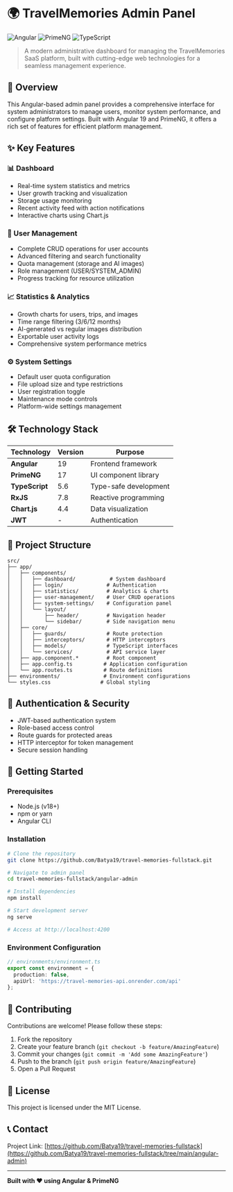 # 🌍 TravelMemories Admin Panel

![Angular](https://img.shields.io/badge/Angular-19-dd0031)
![PrimeNG](https://img.shields.io/badge/PrimeNG-17-02569B)
![TypeScript](https://img.shields.io/badge/TypeScript-5.6-3178C6)

> A modern administrative dashboard for managing the TravelMemories SaaS platform, built with cutting-edge web technologies for a seamless management experience.

## 🚀 Overview

This Angular-based admin panel provides a comprehensive interface for system administrators to manage users, monitor system performance, and configure platform settings. Built with Angular 19 and PrimeNG, it offers a rich set of features for efficient platform management.

## ✨ Key Features

### 📊 Dashboard
- Real-time system statistics and metrics
- User growth tracking and visualization
- Storage usage monitoring
- Recent activity feed with action notifications
- Interactive charts using Chart.js

### 👥 User Management
- Complete CRUD operations for user accounts
- Advanced filtering and search functionality
- Quota management (storage and AI images)
- Role management (USER/SYSTEM_ADMIN)
- Progress tracking for resource utilization

### 📈 Statistics & Analytics
- Growth charts for users, trips, and images
- Time range filtering (3/6/12 months)
- AI-generated vs regular images distribution
- Exportable user activity logs
- Comprehensive system performance metrics

### ⚙️ System Settings
- Default user quota configuration
- File upload size and type restrictions
- User registration toggle
- Maintenance mode controls
- Platform-wide settings management

## 🛠️ Technology Stack

| Technology | Version | Purpose |
|------------|---------|---------|
| **Angular** | 19 | Frontend framework |
| **PrimeNG** | 17 | UI component library |
| **TypeScript** | 5.6 | Type-safe development |
| **RxJS** | 7.8 | Reactive programming |
| **Chart.js** | 4.4 | Data visualization |
| **JWT** | - | Authentication |

## 📂 Project Structure

```
src/
├── app/
│   ├── components/
│   │   ├── dashboard/           # System dashboard
│   │   ├── login/              # Authentication
│   │   ├── statistics/         # Analytics & charts
│   │   ├── user-management/    # User CRUD operations
│   │   ├── system-settings/    # Configuration panel
│   │   └── layout/
│   │       ├── header/         # Navigation header
│   │       └── sidebar/        # Side navigation menu
│   ├── core/
│   │   ├── guards/             # Route protection
│   │   ├── interceptors/       # HTTP interceptors
│   │   ├── models/             # TypeScript interfaces
│   │   └── services/           # API service layer
│   ├── app.component.*         # Root component
│   ├── app.config.ts          # Application configuration
│   └── app.routes.ts          # Route definitions
├── environments/              # Environment configurations
└── styles.css                # Global styling
```

## 🔐 Authentication & Security

- JWT-based authentication system
- Role-based access control
- Route guards for protected areas
- HTTP interceptor for token management
- Secure session handling

## 🎯 Getting Started

### Prerequisites
- Node.js (v18+)
- npm or yarn
- Angular CLI

### Installation

```bash
# Clone the repository
git clone https://github.com/Batya19/travel-memories-fullstack.git

# Navigate to admin panel
cd travel-memories-fullstack/angular-admin

# Install dependencies
npm install

# Start development server
ng serve

# Access at http://localhost:4200
```

### Environment Configuration

```typescript
// environments/environment.ts
export const environment = {
  production: false,
  apiUrl: 'https://travel-memories-api.onrender.com/api'
};
```

## 🤝 Contributing

Contributions are welcome! Please follow these steps:

1. Fork the repository
2. Create your feature branch (`git checkout -b feature/AmazingFeature`)
3. Commit your changes (`git commit -m 'Add some AmazingFeature'`)
4. Push to the branch (`git push origin feature/AmazingFeature`)
5. Open a Pull Request

## 📄 License

This project is licensed under the MIT License.

## 📞 Contact

Project Link: [https://github.com/Batya19/travel-memories-fullstack](https://github.com/Batya19/travel-memories-fullstack/tree/main/angular-admin)

---

**Built with ❤️ using Angular & PrimeNG**
